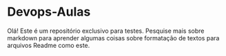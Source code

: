 # Devops-Aulas

Olá! Este é um repositório exclusivo para testes. Pesquise mais sobre markdown para aprender algumas coisas sobre formatação de 
textos para arquivos Readme como este.

